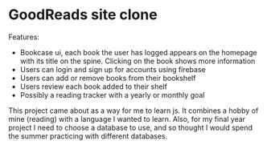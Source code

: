 # GoodReads site clone

Features:
- Bookcase ui, each book the user has logged appears on the homepage with its title on the spine. Clicking on the book shows more information
- Users can login and sign up for accounts using firebase
- Users can add or remove books from their bookshelf
- Users review each book added to their shelf
- Possibly a reading tracker with a yearly or monthly goal

This project came about as a way for me to learn js. It combines a hobby of mine (reading) with a language I wanted to learn.
Also, for my final year project I need to choose a database to use, and so thought I would spend the summer practicing with different databases.
